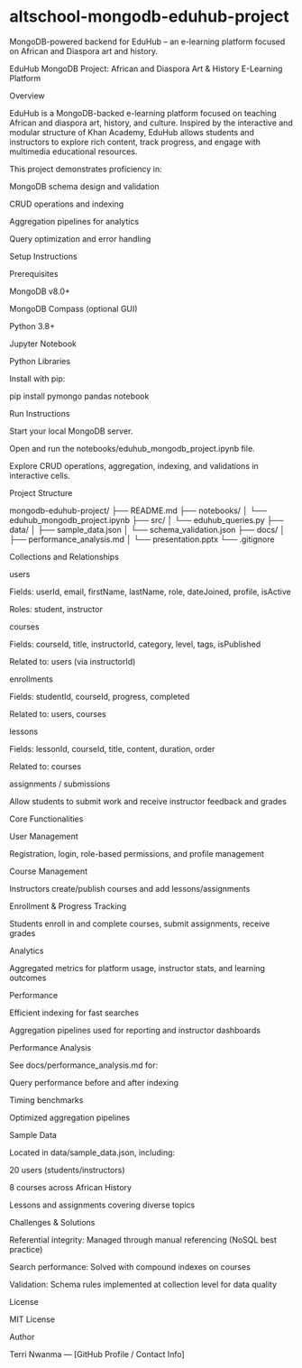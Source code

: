 # altschool-mongodb-eduhub-project
MongoDB-powered backend for EduHub – an e-learning platform focused on African and Diaspora art and history. 

EduHub MongoDB Project: African and Diaspora Art & History E-Learning Platform

Overview

EduHub is a MongoDB-backed e-learning platform focused on teaching African and diaspora art, history, and culture. Inspired by the interactive and modular structure of Khan Academy, EduHub allows students and instructors to explore rich content, track progress, and engage with multimedia educational resources.

This project demonstrates proficiency in:

MongoDB schema design and validation

CRUD operations and indexing

Aggregation pipelines for analytics

Query optimization and error handling

Setup Instructions

Prerequisites

MongoDB v8.0+

MongoDB Compass (optional GUI)

Python 3.8+

Jupyter Notebook

Python Libraries

Install with pip:

pip install pymongo pandas notebook

Run Instructions

Start your local MongoDB server.

Open and run the notebooks/eduhub_mongodb_project.ipynb file.

Explore CRUD operations, aggregation, indexing, and validations in interactive cells.

Project Structure

mongodb-eduhub-project/
├── README.md
├── notebooks/
│   └── eduhub_mongodb_project.ipynb
├── src/
│   └── eduhub_queries.py
├── data/
│   ├── sample_data.json
│   └── schema_validation.json
├── docs/
│   ├── performance_analysis.md
│   └── presentation.pptx
└── .gitignore

Collections and Relationships

users

Fields: userId, email, firstName, lastName, role, dateJoined, profile, isActive

Roles: student, instructor

courses

Fields: courseId, title, instructorId, category, level, tags, isPublished

Related to: users (via instructorId)

enrollments

Fields: studentId, courseId, progress, completed

Related to: users, courses

lessons

Fields: lessonId, courseId, title, content, duration, order

Related to: courses

assignments / submissions

Allow students to submit work and receive instructor feedback and grades

Core Functionalities

User Management

Registration, login, role-based permissions, and profile management

Course Management

Instructors create/publish courses and add lessons/assignments

Enrollment & Progress Tracking

Students enroll in and complete courses, submit assignments, receive grades

Analytics

Aggregated metrics for platform usage, instructor stats, and learning outcomes

Performance

Efficient indexing for fast searches

Aggregation pipelines used for reporting and instructor dashboards

Performance Analysis

See docs/performance_analysis.md for:

Query performance before and after indexing

Timing benchmarks

Optimized aggregation pipelines

Sample Data

Located in data/sample_data.json, including:

20 users (students/instructors)

8 courses across African History

Lessons and assignments covering diverse topics

Challenges & Solutions

Referential integrity: Managed through manual referencing (NoSQL best practice)

Search performance: Solved with compound indexes on courses

Validation: Schema rules implemented at collection level for data quality

License

MIT License

Author

Terri Nwanma — [GitHub Profile / Contact Info]
